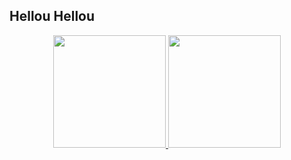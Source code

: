 ## Hellou Hellou
<div align="center">
  <a href="https://github.com/phsl-ofc">
  <img height="180em" src="https://github-readme-stats.vercel.app/api?username=phsl-ofc&show_icons=true&theme=tokyonight&include_all_commits=true&count_private=true"/>
  <img height="180em" src="https://i.imgur.com/sZxiTzj.png"/>
</div>

